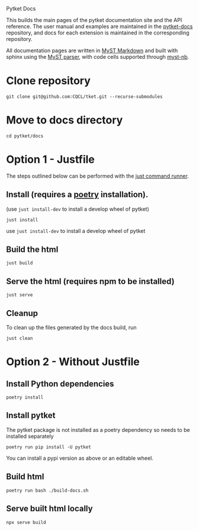 Pytket Docs

This builds the main pages of the pytket documentation site and the API reference. The user manual and examples are maintained in the [pytket-docs](https://github.com/CQCL/pytket-docs/) repository, and docs for each extension is maintained in the corresponding repository.

All documentation pages are written in [MyST Markdown](https://mystmd.org) and built with sphinx using the [MyST parser](https://myst-parser.readthedocs.io/en/latest/index.html), with code cells supported through [myst-nb](https://myst-nb.readthedocs.io/en/latest/).

# Clone repository

```
git clone git@github.com:CQCL/tket.git --recurse-submodules
```

# Move to docs directory

```
cd pytket/docs
```

# Option 1 - Justfile

The steps outlined below can be performed with the [just command runner](https://github.com/casey/just).

## Install (requires a [poetry](https://python-poetry.org/) installation).

(use `just install-dev` to install a develop wheel of pytket)

```shell
just install
```

use `just install-dev` to install a develop wheel of pytket

## Build the html

```shell
just build
```

## Serve the html (requires npm to be installed)

```shell
just serve
```

## Cleanup

To clean up the files generated by the docs build, run

```shell
just clean
```

# Option 2 - Without Justfile


## Install Python dependencies

```shell
poetry install
```

## Install pytket

The pytket package is not installed as a poetry dependency so needs to be installed separately

```shell
poetry run pip install -U pytket
```
You can install a pypi version as above or an editable wheel.

## Build html

```shell
poetry run bash ./build-docs.sh
```
## Serve built html locally

```shell
npx serve build
```
